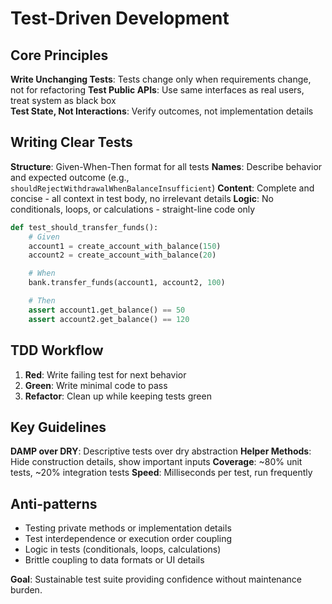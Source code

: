 # Test-Driven Development

## Core Principles

**Write Unchanging Tests**: Tests change only when requirements change, not for refactoring
**Test Public APIs**: Use same interfaces as real users, treat system as black box  
**Test State, Not Interactions**: Verify outcomes, not implementation details

## Writing Clear Tests

**Structure**: Given-When-Then format for all tests
**Names**: Describe behavior and expected outcome (e.g., `shouldRejectWithdrawalWhenBalanceInsufficient`)
**Content**: Complete and concise - all context in test body, no irrelevant details
**Logic**: No conditionals, loops, or calculations - straight-line code only

```python
def test_should_transfer_funds():
    # Given
    account1 = create_account_with_balance(150)
    account2 = create_account_with_balance(20)

    # When
    bank.transfer_funds(account1, account2, 100)

    # Then
    assert account1.get_balance() == 50
    assert account2.get_balance() == 120
```

## TDD Workflow

1. **Red**: Write failing test for next behavior
2. **Green**: Write minimal code to pass
3. **Refactor**: Clean up while keeping tests green

## Key Guidelines

**DAMP over DRY**: Descriptive tests over dry abstraction
**Helper Methods**: Hide construction details, show important inputs
**Coverage**: ~80% unit tests, ~20% integration tests
**Speed**: Milliseconds per test, run frequently

## Anti-patterns

- Testing private methods or implementation details
- Test interdependence or execution order coupling
- Logic in tests (conditionals, loops, calculations)
- Brittle coupling to data formats or UI details

**Goal**: Sustainable test suite providing confidence without maintenance burden.

